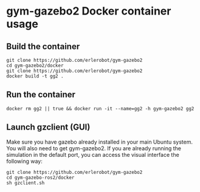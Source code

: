 # gym-gazebo2 Docker container usage

## Build the container

```shell
git clone https://github.com/erlerobot/gym-gazebo2
cd gym-gazebo2/docker
git clone https://github.com/erlerobot/gym-gazebo2
docker build -t gg2 .
```

## Run the container

```shell
docker rm gg2 || true && docker run -it --name=gg2 -h gym-gazebo2 gg2
```

## Launch gzclient (GUI)
Make sure you have gazebo already installed in your main Ubuntu system. You will also need to get gym-gazebo2.
If you are already running the simulation in the default port, you can access the visual interface the following way:
```shell
git clone https://github.com/erlerobot/gym-gazebo2
cd gym-gazebo-ros2/docker
sh gzclient.sh
```
